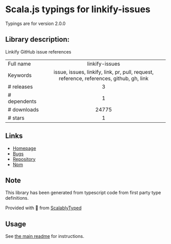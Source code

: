 
# Scala.js typings for linkify-issues

Typings are for version 2.0.0

## Library description:
Linkify GitHub issue references

|                    |                 |
| ------------------ | :-------------: |
| Full name          | linkify-issues |
| Keywords           | issue, issues, linkify, link, pr, pull, request, reference, references, github, gh, link |
| # releases         | 3 |
| # dependents       | 1 |
| # downloads        | 24775 |
| # stars            | 1 |

## Links
- [Homepage](https://github.com/sindresorhus/linkify-issues#readme)
- [Bugs](https://github.com/sindresorhus/linkify-issues/issues)
- [Repository](https://github.com/sindresorhus/linkify-issues)
- [Npm](https://www.npmjs.com/package/linkify-issues)
    


## Note
This library has been generated from typescript code from first party type definitions.

Provided with :purple_heart: from [ScalablyTyped](https://github.com/oyvindberg/ScalablyTyped)

## Usage
See [the main readme](../../readme.md) for instructions.


